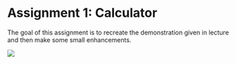 # Assignment 1: Calculator

The goal of this assignment is to recreate the demonstration given in lecture and then make some small enhancements.

![](https://github.com/linouk23/cs193p-ios9-solutions/blob/master/Assignment%201/calculator.gif)
